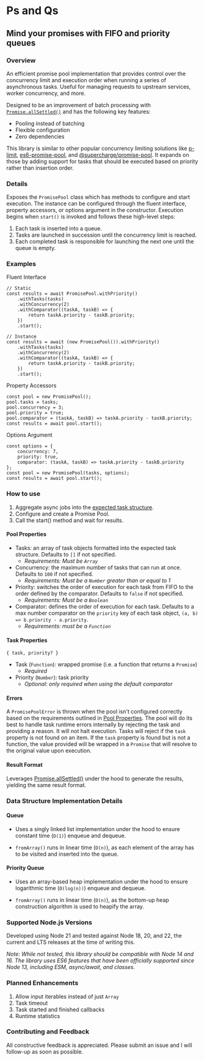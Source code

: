 # Ps and Qs
## Mind your promises with FIFO and priority queues

### Overview
An efficient promise pool implementation that provides control over the concurrency limit and execution order when running a series of 
asynchronous tasks. Useful for managing requests to upstream services, worker concurrency, and more.

Designed to be an improvement of batch processing with [`Promise.allSettled()`](https://developer.mozilla.org/en-US/docs/Web/JavaScript/Reference/Global_Objects/Promise/allSettled) and has the following key features:

- Pooling instead of batching
- Flexible configuration
- Zero dependencies

This library is similar to other popular concurrency limiting solutions like [p-limit](https://www.npmjs.com/package/p-limit), [es6-promise-pool](https://www.npmjs.com/package/es6-promise-pool), 
and [@supercharge/promise-pool](https://www.npmjs.com/package/@supercharge/promise-pool). It expands on those by adding support for tasks that should be executed based on priority rather than insertion order.

### Details
Exposes the `PromisePool` class which has methods to configure and start execution. The instance can be configured through the fluent interface, property accessors, or options argument in the constructor. Execution begins when `start()` is invoked and follows these high-level steps: 
1. Each task is inserted into a queue.
2. Tasks are launched in succession until the concurrency limit is reached.
3. Each completed task is responsible for launching the next one until the queue is empty.

### Examples
Fluent Interface
```
// Static
const results = await PromisePool.withPriority()
    .withTasks(tasks)
    .withConcurrency(2)
    .withComparator((taskA, taskB) => {
        return taskA.priority - taskB.priority;
    })
    .start();

// Instance
const results = await (new PromisePool()).withPriority()
    .withTasks(tasks)
    .withConcurrency(2)
    .withComparator((taskA, taskB) => {
        return taskA.priority - taskB.priority;
    })
    .start();
```

Property Accessors
```
const pool = new PromisePool();
pool.tasks = tasks;
pool.concurrency = 3;
pool.priority = true;
pool.comparator = (taskA, taskB) => taskA.priority - taskB.priority;
const results = await pool.start();
```

Options Argument
```
const options = {
    concurrency: 7,
    priority: true,
    comparator: (taskA, taskB) => taskA.priority - taskB.priority
};
const pool = new PromisePool(tasks, options);
const results = await pool.start();
```

### How to use

1. Aggregate async jobs into the [expected task structure](#task-properties).
2. Configure and create a Promise Pool.
3. Call the start() method and wait for results.

#### Pool Properties
- Tasks: an array of task objects formatted into the expected task structure. Defaults to `[]` if not specified.
    - _Requirements: Must be `Array`_
- Concurrency: the maximum number of tasks that can run at once. Defaults to `100` if not specified.
    - _Requirements: Must be a `Number` greater than or equal to 1_
- Priority: switches the order of execution for each task from FIFO to the order defined by the comparator. Defaults to `false` if not specified.
    - _Requirements: Must be a `Boolean`_
- Comparator: defines the order of execution for each task. Defaults to a max number comparator on the `priority` key of each task object, `(a, b) => b.priority - a.priority`.
    - _Requirements: must be a `Function`_

#### Task Properties
```
{ task, priority? }
```
- Task (`Function`): wrapped promise (i.e. a function that returns a `Promise`)
    - _Required_
- Priority (`Number`): task priority
    - _Optional: only required when using the default comparator_

#### Errors
A `PromisePoolError` is thrown when the pool isn't configured correctly based on the requirements outlined in [Pool Properties](#pool-properties). The pool will do its best to handle task runtime errors internally by rejecting the task and providing a reason. It will not halt execution. Tasks will reject if the `task` property is not found on an item. If the `task` property is found but is not a function, the value provided will be wrapped in a `Promise` that will resolve to the original value upon execution.

#### Result Format
Leverages [Promise.allSettled()](https://developer.mozilla.org/en-US/docs/Web/JavaScript/Reference/Global_Objects/Promise/allSettled) under the hood to generate the results, yielding the same result format.

### Data Structure Implementation Details
#### Queue
- Uses a singly linked list implementation under the hood to ensure constant time (`O(1)`) enqueue and dequeue.
<!-- fromIterable -->
- `fromArray()` runs in linear time (`O(n)`), as each element of the array has to be visited and inserted into the queue.

#### Priority Queue
- Uses an array-based heap implementation under the hood to ensure logarithmic time (`O(log(n))`) enqueue and dequeue.
<!-- fromIterable -->
- `fromArray()` runs in linear time (`O(n)`), as the bottom-up heap construction algorithm is used to heapify the array.

### Supported Node.js Versions
Developed using Node 21 and tested against Node 18, 20, and 22, the current and LTS releases at the time of writing this.

_Note: While not tested, this library should be compatible with Node 14 and 16. The library uses ES6 features that have been officially supported since Node 13, including ESM, async/await, and classes._

### Planned Enhancements
1. Allow input iterables instead of just `Array`
2. Task timeout
3. Task started and finished callbacks
4. Runtime statistics

### Contributing and Feedback
All constructive feedback is appreciated. Please submit an issue and I will follow-up as soon as possible.
